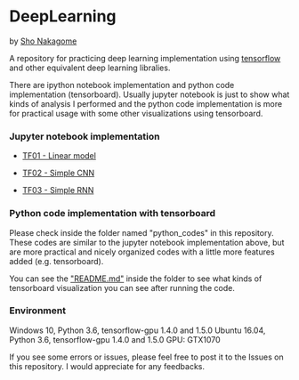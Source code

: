 # DeepLearning
by [Sho Nakagome](https://github.com/shonaka)

A repository for practicing deep learning implementation using [tensorflow](https://www.tensorflow.org/) and other equivalent deep learning libralies.

There are ipython notebook implementation and python code implementation (tensorboard). Usually jupyter notebook is just to show what kinds of analysis I performed and the python code implementation is more for practical usage with some other visualizations using tensorboard.

### Jupyter notebook implementation

* [TF01 - Linear model](https://github.com/shonaka/TF_practice/blob/master/TF01_linear_model.ipynb)

* [TF02 - Simple CNN](https://github.com/shonaka/TF_practice/blob/master/TF02_CNN.ipynb)

* [TF03 - Simple RNN](https://github.com/shonaka/DeepLearning/blob/master/TF03_RNN.ipynb)

### Python code implementation with tensorboard

Please check inside the folder named "python_codes" in this repository. These codes are similar to the jupyter notebook implementation above, but are more practical and nicely organized codes with a little more features added (e.g. tensorboard).

You can see the ["README.md"](https://github.com/shonaka/TF_practice/tree/master/python_codes) inside the folder to see what kinds of tensorboard visualization you can see after running the code.

### Environment
Windows 10, Python 3.6, tensorflow-gpu 1.4.0 and 1.5.0
Ubuntu 16.04, Python 3.6, tensorflow-gpu 1.4.0 and 1.5.0
GPU: GTX1070

If you see some errors or issues, please feel free to post it to the Issues on this repository. I would appreciate for any feedbacks.